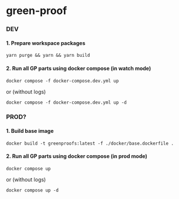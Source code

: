 # green-proof

### DEV

#### 1. Prepare workspace packages
```shell
yarn purge && yarn && yarn build

```

#### 2. Run all GP parts using docker compose (in watch mode)
```
docker compose -f docker-compose.dev.yml up
```
or (without logs)

```
docker compose -f docker-compose.dev.yml up -d
```

### PROD?

#### 1. Build base image
```
docker build -t greenproofs:latest -f ./docker/base.dockerfile .
```

#### 2. Run all GP parts using docker compose (in prod mode)
```
docker compose up
```
or (without logs)

```
docker compose up -d
```
